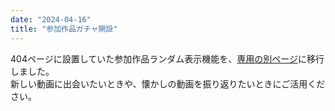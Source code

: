 ```yaml
---
date: "2024-04-16"
title: "参加作品ガチャ開設"
---
```

404ページに設置していた参加作品ランダム表示機能を、[専用の別ページ](/gacha)に移行しました。<br>
新しい動画に出会いたいときや、懐かしの動画を振り返りたいときにご活用ください。
